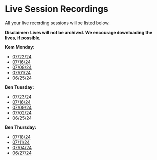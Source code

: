 # Live Session Recordings

<p><span>All your live recording sessions will be listed below.&nbsp;</span></p>
<p><strong>Disclaimer: Lives will not be archived. We encourage downloading the lives, if possible.</strong></p>
<p><strong>Kem Monday:</strong></p>
<ul>
<li><a href="https://us02web.zoom.us/rec/share/P4_MMXcCdwETKpbpZ80VND4qtbacwWjjSzDDi3De22j9NT7Nojylonm4sVLEq6Jy.OWljHAmT_Lkgn56Y?startTime=1721685173000">07/22/24</a></li>
<li><a href="https://us02web.zoom.us/rec/share/_A5cyo6PLIZdcPvaACWIL1WhFEXEo8wPwZV5Z3-EqIq6LDB-4MKbn4d3j_ooLWwZ.Gc9HD1Hi0NrOi0MD?startTime=1721167144000">07/16/24</a></li>
<li><a href="https://us02web.zoom.us/rec/share/_vvfJXD8Q2I7Kes7u1GvEsoiK2TyCyVpeGnGQ1x7MhY4iM8Ox-JsjJK4XW9whgUI.Fti868xh1ru41BbK?startTime=1720473963000">07/08/24</a></li>
<li><a href="https://us02web.zoom.us/rec/share/Tk5dXr3p1xCTea1HwCyXxnE3kyQ-wJuf-RrFOD3XRsp5h2UBZQ1mU_WfBbiMdLZJ.v7PLL-KCzoRgjTO7?startTime=1719870547000">07/01/24</a></li>
<li><a href="https://us02web.zoom.us/rec/share/tRB_EAe4oEEU7W6Da2GXMHtWa7bUZrERb2uTvHoYmgEm1bHkjWWvvf-ZkEYsF-s.xmVXpw0cvhoMbRBK?startTime=1719352589000">06/25/24</a></li>
</ul>
<p><strong>Ben Tuesday:</strong></p>
<ul>
<li><a href="https://us02web.zoom.us/rec/share/FmioiJHiZcajm2-g_HyDcKDKCvqQyfnMMnAjVdCuqCggylCT41odnIVZ4X7LS_sp.s_47faeRBC_PSNA2?startTime=1721761607000">07/23/24</a></li>
<li><a href="https://us02web.zoom.us/rec/share/T-dufC4IhENpk0I3m0q10fZNvBS-O75B77IXSta_m8WMXLuJUqzo2uZn5_K1EjL8.euipWcYQ_SJaD-DE?startTime=1721156747000">07/16/24</a></li>
<li><a href="https://us02web.zoom.us/rec/share/mG056FHv1NngT7Q2SO_g3u1eZ4UTQsXYwluJi5nAQ1nVs0xMswqnFBD6CbOhBIBO.eC1ig8ZURmie_bSN?startTime=1720551991000">07/09/24</a></li>
<li><a href="https://us02web.zoom.us/rec/share/ARG_EOhY-peb27cCES_riq2MYrFjVPbT2xQ-wi0lX1f89S-2kzzp8uwgkotEmSqg.nY0RA2dXz2Ye1-4U?startTime=1719947105000">07/02/24</a></li>
<li><a href="https://us02web.zoom.us/rec/share/C1ftlmPVdH4UFjUHRexiwl2WA-UCO6_BjnDMJwxsWOP_bMC5awxrLgwz3IvVvixi.HNT9OfX_ehn6SJUk?startTime=1719342365000">06/25/24</a></li>
</ul>
<p><strong>Ben Thursday:</strong></p>
<ul>
<li><a href="https://us02web.zoom.us/rec/share/5IVUQ1W9ZBSzSys0R2yLt9mu13S7_pqqPqESG57spE5E4EXxCOUEhR92nxx1Ew.zLTTVoq2RDq-9Cp2?startTime=1721329578000">07/18/24</a></li>
<li><a href="https://us02web.zoom.us/rec/share/CwzgDT6uneS7tZQBTCJosLYriiQ6_DFhpfwTSHtRr_HsiWb7iPQca5blKV78zTzW.N3E1f77u5WpCKoFU">07/11/24</a></li>
<li><a href="https://us02web.zoom.us/rec/share/Ng8mjowkfDEyHxeTARygajQfBpykkBHapcZbHCf4BE3VvpyYC577-cXUt_LYZPbE.RRLkh392MJojQd48?startTime=1720120037000">07/04/24</a></li>
<li><a href="https://us02web.zoom.us/rec/share/oCSwJepXqt8G97bWOGDAgW7U43YkfrsaLyA9s9KTKr3mdGX4qLj0uDIjD2XYTkYM.sfTyaUMle99N3OyS?startTime=1719515106000">06/27/24</a></li>
</ul>